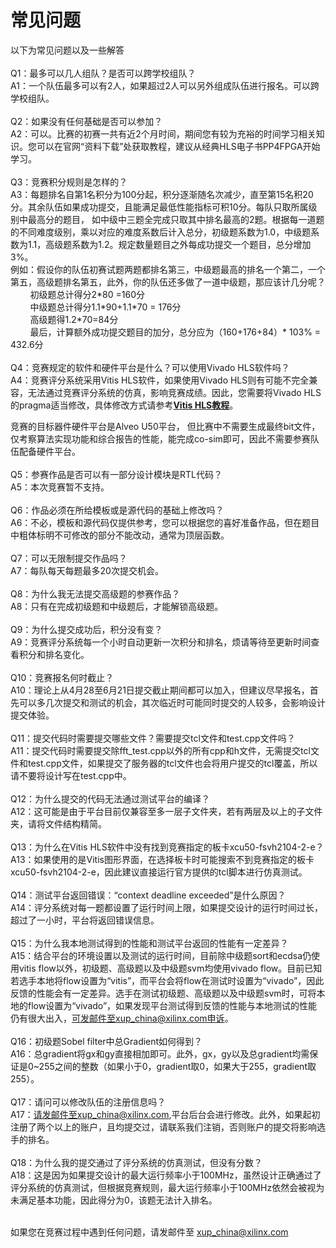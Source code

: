 # 常见问题

以下为常见问题以及一些解答
<br/>
<br/>
Q1：最多可以几人组队？是否可以跨学校组队？
<br/>
A1：一个队伍最多可以有2人，如果超过2人可以另外组成队伍进行报名。可以跨学校组队。
<br/>
<br/>
Q2：如果没有任何基础是否可以参加？
<br/>
A2：可以。比赛的初赛一共有近2个月时间，期间您有较为充裕的时间学习相关知识。您可以在官网“资料下载”处获取教程，建议从经典HLS电子书PP4FPGA开始学习。
<br/>
<br/>
Q3：竞赛积分规则是怎样的？
<br/>
A3：每题排名自第1名积分为100分起，积分逐渐随名次减少，直至第15名积20分。其余队伍如果成功提交，且能满足最低性能指标可积10分。每队只取所属级别中最高分的题目， 如中级中三题全完成只取其中排名最高的2题。根据每一道题的不同难度级别，乘以对应的难度系数后计入总分，初级题系数为1.0，中级题系数为1.1，高级题系数为1.2。规定数量题目之外每成功提交一个题目，总分增加3%。
<br/>
例如：假设你的队伍初赛试题两题都排名第三，中级题最高的排名一个第二，一个第五，高级题排名第五，此外，你的队伍还多做了一道中级题，那应该计几分呢？
<br/>
&nbsp;&nbsp;&nbsp;&nbsp;&nbsp;&nbsp;&nbsp;&nbsp;初级题总计得分2\*80 =160分
<br/>
&nbsp;&nbsp;&nbsp;&nbsp;&nbsp;&nbsp;&nbsp;&nbsp;中级题总计得分1.1\*90+1.1\*70 = 176分
<br/>
&nbsp;&nbsp;&nbsp;&nbsp;&nbsp;&nbsp;&nbsp;&nbsp;高级题得1.2\*70=84分
<br/>
&nbsp;&nbsp;&nbsp;&nbsp;&nbsp;&nbsp;&nbsp;&nbsp;最后，计算额外成功提交题目的加分，总分应为（160+176+84）\* 103% = 432.6分
<br/>
<br/>
Q4：竞赛规定的软件和硬件平台是什么？可以使用Vivado HLS软件吗？
<br/>
A4：竞赛评分系统采用Vitis HLS软件，如果使用Vivado HLS则有可能不完全兼容，无法通过竞赛评分系统的仿真，影响竞赛成绩。因此，您需要将Vivado HLS的pragma适当修改，具体修改方式请参考[**Vitis HLS教程**](https://www.xilinx.com/html_docs/xilinx2020_2/vitis_doc/hjv1582730488418.html)。

竞赛的目标器件硬件平台是Alveo U50平台， 但比赛中不需要生成最终bit文件，仅考察算法实现功能和综合报告的性能，能完成co-sim即可，因此不需要参赛队伍配备硬件平台。
<br/>
<br/>
Q5：参赛作品是否可以有一部分设计模块是RTL代码？
<br/>
A5：本次竞赛暂不支持。
<br/>
<br/>
Q6：作品必须在所给模板或是源代码的基础上修改吗？
<br/>
A6：不必，模板和源代码仅提供参考，您可以根据您的喜好准备作品，但在题目中粗体标明不可修改的部分不能改动，通常为顶层函数。
<br/>
<br/>
Q7：可以无限制提交作品吗？
<br/>
A7：每队每天每题最多20次提交机会。
<br/>
<br/>
Q8：为什么我无法提交高级题的参赛作品？
<br/>
A8：只有在完成初级题和中级题后，才能解锁高级题。
<br/>
<br/>
Q9：为什么提交成功后，积分没有变？
<br/>
A9：竞赛评分系统每一个小时自动更新一次积分和排名，烦请等待至更新时间查看积分和排名变化。
<br/>
<br/>
Q10：竞赛报名何时截止？
<br/>
A10：理论上从4月28至6月21日提交截止期间都可以加入，但建议尽早报名，首先可以多几次提交和测试的机会，其次临近时可能同时提交的人较多，会影响设计提交体验。
<br/>
<br/>
Q11：提交代码时需要提交哪些文件？需要提交tcl文件和test.cpp文件吗？
<br/>
A11：提交代码时需要提交除fft_test.cpp以外的所有cpp和h文件，无需提交tcl文件和test.cpp文件，如果提交了服务器的tcl文件也会将用户提交的tcl覆盖，所以请不要将设计写在test.cpp中。
<br/>
<br/>
Q12：为什么提交的代码无法通过测试平台的编译？
<br/>
A12：这可能是由于平台目前仅兼容至多一层子文件夹，若有两层及以上的子文件夹，请将文件结构精简。
<br/>
<br/>
Q13：为什么在Vitis HLS软件中没有找到竞赛指定的板卡xcu50-fsvh2104-2-e？
<br/>
A13：如果使用的是Vitis图形界面，在选择板卡时可能搜索不到竞赛指定的板卡xcu50-fsvh2104-2-e，因此建议直接运行官方提供的tcl脚本进行仿真测试。
<br/>
<br/>
Q14：测试平台返回错误：“context deadline exceeded”是什么原因？
<br/>
A14：评分系统对每一题都设置了运行时间上限，如果提交设计的运行时间过长，超过了一小时，平台将返回错误信息。
<br/>
<br/>
Q15：为什么我本地测试得到的性能和测试平台返回的性能有一定差异？
<br/>
A15：结合平台的环境设置以及测试的运行时间，目前除中级题sort和ecdsa仍使用vitis flow以外，初级题、高级题以及中级题svm均使用vivado flow。目前已知若选手本地将flow设置为“vitis”，而平台会将flow在测试时设置为“vivado”，因此反馈的性能会有一定差异。选手在测试初级题、高级题以及中级题svm时，可将本地的flow设置为“vivado”，如果发现平台测试得到反馈的性能与本地测试的性能仍有很大出入，可发邮件至xup_china@xilinx.com申诉。
<br/>
<br/>
Q16：初级题Sobel filter中总Gradient如何得到？
<br/>
A16：总gradient将gx和gy直接相加即可。此外，gx，gy以及总gradient均需保证是0~255之间的整数（如果小于0，gradient取0，如果大于255，gradient取255）。
<br/>
<br/>
Q17：请问可以修改队伍的注册信息吗？
<br/>
A17：请发邮件至xup_china@xilinx.com,平台后台会进行修改。此外，如果起初注册了两个以上的账户，且均提交过，请联系我们注销，否则账户的提交将影响选手的排名。
<br/>
<br/>
Q18：为什么我的提交通过了评分系统的仿真测试，但没有分数？
<br/>
A18：这是因为如果提交设计的最大运行频率小于100MHz，虽然设计正确通过了评分系统的仿真测试，但根据竞赛规则，最大运行频率小于100MHz依然会被视为未满足基本功能，因此得分为0，该题无法计入排名。
<br/>
<br/>

如果您在竞赛过程中遇到任何问题，请发邮件至 xup_china@xilinx.com

